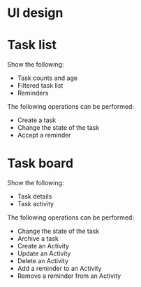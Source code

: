 # UI design

# Task list

Show the following:

- Task counts and age
- Filtered task list
- Reminders

The following operations can be performed:

- Create a task
- Change the state of the task
- Accept a reminder

# Task board

Show the following:

- Task details
- Task activity

The following operations can be performed:

- Change the state of the task
- Archive a task
- Create an Activity
- Update an Activity
- Delete an Activity
- Add a reminder to an Activity
- Remove a reminder from an Activity

